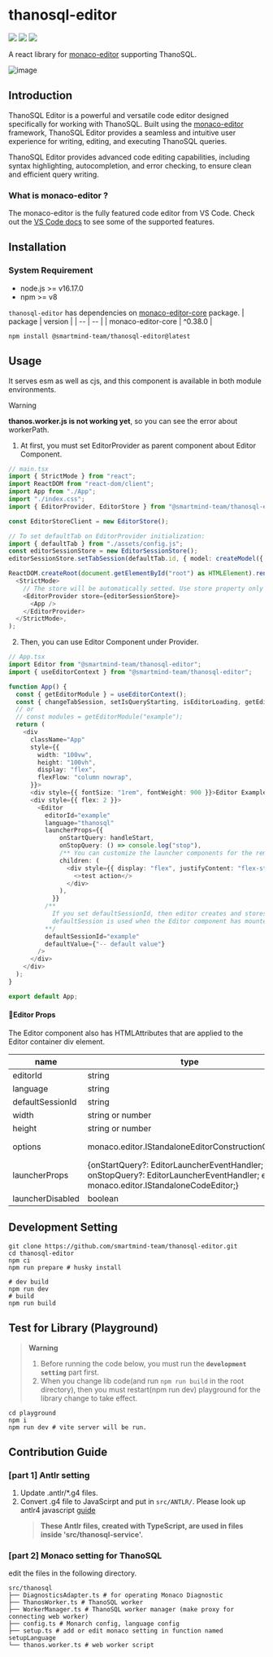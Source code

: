 # thanosql-editor

[<img src="https://img.shields.io/npm/v/@smartmind-team/thanosql-editor/latest"/>](https://www.npmjs.com/package/@smartmind-team/thanosql-editor) [<img src="https://img.shields.io/npm/v/@smartmind-team/thanosql-editor/alpha" />](https://www.npmjs.com/package/@smartmind-team/thanosql-editor) <img src="https://img.shields.io/npm/dm/@smartmind-team/thanosql-editor" />

A react library for [monaco-editor](https://microsoft.github.io/monaco-editor/) supporting ThanoSQL.

![image](https://user-images.githubusercontent.com/31684481/231061622-8efd38aa-9c1b-4180-bc84-62fec60803ba.png)

## Introduction

ThanoSQL Editor is a powerful and versatile code editor designed specifically for working with ThanoSQL. Built using the [monaco-editor](https://microsoft.github.io/monaco-editor/) framework, ThanoSQL Editor provides a seamless and intuitive user experience for writing, editing, and executing ThanoSQL queries.

ThanoSQL Editor provides advanced code editing capabilities, including syntax highlighting, autocompletion, and error checking, to ensure clean and efficient query writing.

### What is monaco-editor ?

The monaco-editor is the fully featured code editor from VS Code. Check out the [VS Code docs](https://code.visualstudio.com/docs/editor/editingevolved) to see some of the supported features.

## Installation

### System Requirement

- node.js >= v16.17.0
- npm >= v8

`thanosql-editor` has dependencies on [monaco-editor-core](https://github.com/opensumi/monaco-editor-core) package.
| package | version |
| -- | -- |
| monaco-editor-core | ^0.38.0 |

```shell
npm install @smartmind-team/thanosql-editor@latest
```

## Usage

It serves esm as well as cjs, and this component is available in both module environments.

> [!WARNING]  
> **thanos.worker.js is not working yet**, so you can see the error about workerPath.

1. At first, you must set EditorProvider as parent component about Editor Component.

```ts
// main.tsx
import { StrictMode } from "react";
import ReactDOM from "react-dom/client";
import App from "./App";
import "./index.css";
import { EditorProvider, EditorStore } from "@smartmind-team/thanosql-editor";

const EditorStoreClient = new EditorStore();

// To set defaultTab on EditorProvider initialization:
import { defaultTab } from "./assets/config.js";
const editorSessionStore = new EditorSessionStore();
editorSessionStore.setTabSession(defaultTab.id, { model: createModel({ value: "-- default session!", language: "thanosql" }), state: null });

ReactDOM.createRoot(document.getElementById("root") as HTMLElement).render(
  <StrictMode>
    // The store will be automatically setted. Use store property only when you want to specify more than one session setting on EditorProvider initialization."
    <EditorProvider store={editorSessionStore}>
      <App />
    </EditorProvider>
  </StrictMode>,
);
```

2. Then, you can use Editor Component under Provider.
```ts
// App.tsx
import Editor from "@smartmind-team/thanosql-editor";
import { useEditorContext } from "@smartmind-team/thanosql-editor";

function App() {
  const { getEditorModule } = useEditorContext();
  const { changeTabSession, setIsQueryStarting, isEditorLoading, getEditor, getValue } = getEditorModule("example")! ?? {};
  // or
  // const modules = getEditorModule("example");
  return (
    <div
      className="App"
      style={{
        width: "100vw",
        height: "100vh",
        display: "flex",
        flexFlow: "column nowrap",
      }}>
      <div style={{ fontSize: "1rem", fontWeight: 900 }}>Editor Example</div>
      <div style={{ flex: 2 }}>
        <Editor
          editorId="example"
          language="thanosql"
          launcherProps={{
              onStartQuery: handleStart,
              onStopQuery: () => console.log("stop"),
              /** You can customize the launcher components for the remaining space in the launcher. **/
              children: (
                <div style={{ display: "flex", justifyContent: "flex-start", alignItems: "center", height: "100%" }}>
                  <>test action</>
                </div>
              ),
            }}
          /**
            If you set defaultSessionId, then editor creates and stores editor session(model, state) in EditorStore so that you can access the session with this sessionId.
            defaultSession is used when the Editor component has mounted. so if you changes some value in this session and then remount the Editor component (without reloading the window), Editor will not override defaultValue but restore session value.
          **/
          defaultSessionId="example"
          defaultValue={"-- default value"}
        />
      </div>
    </div>
  );
}

export default App;
```


#### 🍴Editor Props

The Editor component also has HTMLAttributes that are applied to the Editor container div element.

|name|type|default|description|
|-----|-----|-----|-----------|
|editorId|string||editorId for discriminating editor component|
|language|string|"thanosql"|language Id|
|defaultSessionId|string|undefined|editor default session Id|
|width|string or number|undefined|editor width|
|height|string or number|undefined|editor height|
|options|monaco.editor.IStandaloneEditorConstructionOptions|undefined| https://microsoft.github.io/monaco-editor/typedoc/interfaces/editor.IStandaloneEditorConstructionOptions.html |
|launcherProps|{onStartQuery?: EditorLauncherEventHandler; onStopQuery?: EditorLauncherEventHandler; editor?: monaco.editor.IStandaloneCodeEditor;}|undefined|launcher component props|
|launcherDisabled|boolean|false|when you set true, launcher is deactivated|

## Development Setting

```shell
git clone https://github.com/smartmind-team/thanosql-editor.git
cd thanosql-editor
npm ci
npm run prepare # husky install

# dev build
npm run dev
# build
npm run build
```

## Test for Library (Playground)

> **Warning**
>
> 1. Before running the code below, you must run the **`development setting`** part first.
> 2. When you change lib code(and run `npm run build` in the root directory), then you must restart(npm run dev) playground for the library change to take effect.

```shell
cd playground
npm i
npm run dev # vite server will be run.
```

## Contribution Guide

### [part 1] Antlr setting

1. Update .antlr/\*.g4 files.
2. Convert .g4 file to JavaScirpt and put in `src/ANTLR/`. Please look up antlr4 javascript [guide](https://github.com/antlr/antlr4/blob/master/doc/javascript-target.md#how-to-create-a-javascript-lexer-or-parser)
   > **These Antlr files, created with TypeScript, are used in files inside 'src/thanosql-service'.**

### [part 2] Monaco setting for ThanoSQL

edit the files in the following directory.

```
src/thanosql
├── DiagnosticsAdapter.ts # for operating Monaco Diagnostic
├── ThanosWorker.ts # ThanoSQL worker
├── WorkerManager.ts # ThanoSQL worker manager (make proxy for connecting web worker)
├── config.ts # Monarch config, language config
├── setup.ts # add or edit monaco setting in function named setupLanguage
└── thanos.worker.ts # web worker script
```
